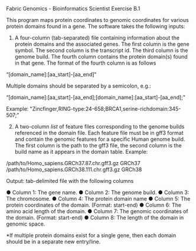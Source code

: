 Fabric Genomics - Bioinformatics Scientist Exercise B.1

This program maps protein coordinates to genomic coordinates for
various protein domains found in a gene. The software takes the following inputs:

1. A four-column (tab-separated) file containing information about the protein domains and the
associated genes. The first column is the gene symbol. The second column is the transcript
id. The third column is the genome build. The fourth column contains the protein domain(s)
found in that gene. The format of the fourth column is as follows

“[domain_name]:[aa_start]-[aa_end]"

Multiple domains should be separated by a semicolon, e.g.:

“[domain_name]:[aa_start]-[aa_end];[domain_name]:[aa_start]-[aa_end];"

Example:
"Zincfinger,RING-type:24-658;BRCA1,serine-richdomain:345-507;”



2. A two-column *list* of feature files corresponding to the genome builds referenced in the domain file. 
Each feature file must be in gff3 format and contain the genomic features for a specific Human genome build. 
The first column is the path to the gff3 file, the second column is the build name as it appears in the domain table. 
Example:

/path/to/Homo_sapiens.GRCh37.87.chr.gff3.gz GRCh37
/path/to/Homo_sapiens.GRCh38.111.chr.gff3.gz GRCh38




Output:  tab-delimited file with the following columns

● Column 1: The gene name.
● Column 2: The genome build.
● Column 3: The chromosome.
● Column 4: The protein domain name
● Column 5: The protein coordinates of the domain. (Format: start-end)
● Column 6: The amino acid length of the domain.
● Column 7: The genomic coordinates of the domain. (Format: start-end)
● Column 8: The length of the domain in genomic space.

*If multiple protein domains exist for a single gene, then each domain should be in a separate new entry/line.


